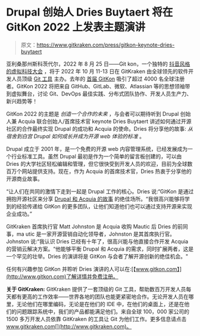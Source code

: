 # Drupal 创始人 Dries Buytaert 将在 GitKon 2022 上发表主题演讲

> 原文：<https://www.gitkraken.com/press/gitkon-keynote-dries-buytaert>

亚利桑那州斯科茨代尔，2022 年 8 月 25 日——Git kon，一个独特的 [抖音风格的虚拟科技大会](https://www.gitkraken.com/press/gitkraken-hosts-gitkon-2022-tech-conference) ，将于 2022 年 10 月 11-13 日在 GitKraken 由全球领先的软件开发人员顶级 [Git 工具](https://www.gitkraken.com/) 主办。去年的 [首届 GitKon](https://www.gitkraken.com/gitkon/2021-conference) 吸引了超过 4000 名全球注册者。GitKon 2022 将把来自 GitHub、GitLab、微软、Atlassian 等的思想领袖带到虚拟舞台，讨论 Git、DevOps 最佳实践、分布式团队协作、开发人员生产力、新兴趋势等！

GitKon 2022 的主题是 *创造一个合作的未来* ，与会者可以期待听到 Drupal 创始人兼 Acquia 联合创始人/首席技术官 keynote Dries Buytaert 讲述如何通过开源社区的合作最终实现 Drupal 的成功和 Acquia 的使命。Dries 将分享他的故事: *从宿舍到白宫 Drupal 如何成长并成为开源 web 体验的标准* 。

Drupal 成立于 2001 年，是一个免费的开源 web 内容管理系统，已经发展成为一个行业标准工具。虽然 Drupal 最初是作为一个简单的留言板创建的，可以由 Dries 的大学社区轻松编辑和管理，但它很快受到开发人员的欢迎，目前为全球数百万个网站提供支持。现在，作为 Acquia 的首席技术官，Dries 热衷于分享他的开源商业故事。

“让人们在共同的激情下走到一起是 Drupal 工作的核心。Dries 说:“GitKon 是通过拥抱开源社区来分享 [Drupal 和 Acquia 的故事](https://www.gitkraken.com/blog/gitkon-2022-keynote-dries-buytaert-drupal-acquia) 的绝佳场所。“我很高兴能够将学到的经验传递给 GitKon 的更多团队，让他们知道他们也可以通过支持开源来实现企业成功。”

GitKraken 首席执行官 Matt Johnston 是 Acquia 收购 Mautic 后 Dries 的前同事，ma utic 是一家开源营销自动化领导者，Johnston 是其首席执行官。Johnston 说:“我认识 Dries 已经有十年了，很高兴能与他直接合作开发 Acquia 的营销云解决方案。“他能够平衡 Drupal 和 Acquia 的需求，同时扩展两者，这是一个罕见的壮举。Dries 的演讲将是 GitKon 与会者了解开源创新的绝佳机会。"

任何有兴趣参加 GitKon 并聆听 Dries 演讲的人可以在:[【www.gitkon.com】](http://www.gitkon.com)了解详情并免费注册。

**关于 GitKraken:** GitKraken 提供了一套顶级的 Git 工具，帮助数百万开发人员每天都有更高的工作效率——世界各地的团队也能更紧密地合作。无论开发人员在哪里，无论他们在哪里编码，无论是在他们的 IDE 中，在他们的桌面上，还是在他们的问题跟踪系统中，我们的产品都能满足他们。来自全球 100，000 家公司的 1500 多万开发人员依靠 GitKraken 的工具让 Git 为他们工作。更多信息请点击 www.gitkraken.com[](http://www.gitkraken.com)。